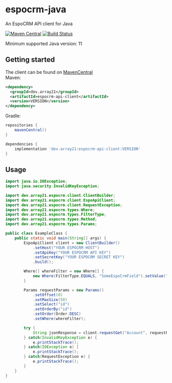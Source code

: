 # espocrm-java
An EspoCRM API client for Java

[![Maven Central](https://img.shields.io/maven-central/v/dev.array21/espocrm-api-client.svg?label=Maven%20Central)](https://search.maven.org/search?q=g:%22dev.array21%22%20AND%20a:%22espocrm-api-client%22)
[![Build Status](https://drone.k8s.array21.dev/api/badges/TheDutchMC/espocrm-java/status.svg)](https://drone.k8s.array21.dev/TheDutchMC/espocrm-java)

Minimum supported Java version: 11

## Getting started
The client can be found on [MavenCentral](https://search.maven.org/artifact/dev.array21/espocrm-api-client)  
Maven:
```xml
<dependency>
  <groupId>dev.array21</groupId>
  <artifactId>espocrm-api-client</artifactId>
  <version>VERSION</version>
</dependency>
```

Gradle:
```groovy
repositories {
    mavenCentral()
}

dependencies {
    implementation 'dev.array21:espocrm-api-client:VERSION'
}
```

## Usage
```java
import java.io.IOException;
import java.security.InvalidKeyException;

import dev.array21.espocrm.client.ClientBuilder;
import dev.array21.espocrm.client.EspoApiClient;
import dev.array21.espocrm.client.RequestException;
import dev.array21.espocrm.types.Where;
import dev.array21.espocrm.types.FilterType;
import dev.array21.espocrm.types.Method;
import dev.array21.espocrm.types.Params;

public class ExampleClass {
    public static void main(String[] args) {
        EspoApiClient client = new ClientBuilder()
            .setHost("YOUR ESPOCRM HOST")
            .setApiKey("YOUR ESPOCRM API KEY")
            .setSecretKey("YOUR ESPOCRM SECRET KEY")
            .build();

        Where[] whereFilter = new Where[] {
            new Where(FilterType.EQUALS, "SomeEspoCrmField").setValue("itMustBeEqualToThis")
        }

        Params requestParams = new Params()
            .setOffset(0)
            .setMaxSize(50)
            .setSelect("id")
            .setOrderBy("id")
            .setOrder(Order.DESC)
            .setWhere(whereFilter);

        try {
            String jsonResponse = client.requestGet("Account", requestParams);
        } catch(InvalidKeyException e) {
            e.printStackTrace();
        } catch(IOException e) {
            e.printStackTrace();
        } catch(RequestException e) {
            e.printStackTrace();
        }
    }
}
```
